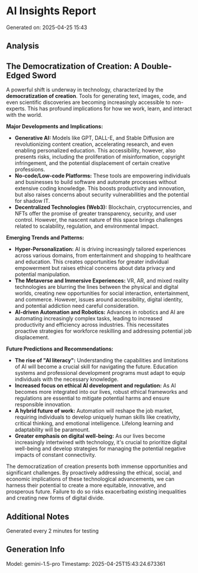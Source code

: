 # AI Insights Report
Generated on: 2025-04-25 15:43

## Analysis
## The Democratization of Creation: A Double-Edged Sword

A powerful shift is underway in technology, characterized by the **democratization of creation**. Tools for generating text, images, code, and even scientific discoveries are becoming increasingly accessible to non-experts. This has profound implications for how we work, learn, and interact with the world.

**Major Developments and Implications:**

* **Generative AI:**  Models like GPT, DALL-E, and Stable Diffusion are revolutionizing content creation, accelerating research, and even enabling personalized education.  This accessibility, however, also presents risks, including the proliferation of misinformation, copyright infringement, and the potential displacement of certain creative professions.
* **No-code/Low-code Platforms:** These tools are empowering individuals and businesses to build software and automate processes without extensive coding knowledge. This boosts productivity and innovation, but also raises concerns about security vulnerabilities and the potential for shadow IT.
* **Decentralized Technologies (Web3):** Blockchain, cryptocurrencies, and NFTs offer the promise of greater transparency, security, and user control. However, the nascent nature of this space brings challenges related to scalability, regulation, and environmental impact.

**Emerging Trends and Patterns:**

* **Hyper-Personalization:**  AI is driving increasingly tailored experiences across various domains, from entertainment and shopping to healthcare and education. This creates opportunities for greater individual empowerment but raises ethical concerns about data privacy and potential manipulation.
* **The Metaverse and Immersive Experiences:**  VR, AR, and mixed reality technologies are blurring the lines between the physical and digital worlds, creating new opportunities for social interaction, entertainment, and commerce.  However, issues around accessibility, digital identity, and potential addiction need careful consideration.
* **AI-driven Automation and Robotics:**  Advances in robotics and AI are automating increasingly complex tasks, leading to increased productivity and efficiency across industries.  This necessitates proactive strategies for workforce reskilling and addressing potential job displacement.

**Future Predictions and Recommendations:**

* **The rise of "AI literacy":**  Understanding the capabilities and limitations of AI will become a crucial skill for navigating the future. Education systems and professional development programs must adapt to equip individuals with the necessary knowledge.
* **Increased focus on ethical AI development and regulation:**  As AI becomes more integrated into our lives, robust ethical frameworks and regulations are essential to mitigate potential harms and ensure responsible innovation.
* **A hybrid future of work:**  Automation will reshape the job market, requiring individuals to develop uniquely human skills like creativity, critical thinking, and emotional intelligence.  Lifelong learning and adaptability will be paramount.
* **Greater emphasis on digital well-being:**  As our lives become increasingly intertwined with technology, it's crucial to prioritize digital well-being and develop strategies for managing the potential negative impacts of constant connectivity.


The democratization of creation presents both immense opportunities and significant challenges. By proactively addressing the ethical, social, and economic implications of these technological advancements, we can harness their potential to create a more equitable, innovative, and prosperous future.  Failure to do so risks exacerbating existing inequalities and creating new forms of digital divide.


## Additional Notes
Generated every 2 minutes for testing

## Generation Info
Model: gemini-1.5-pro
Timestamp: 2025-04-25T15:43:24.673361
